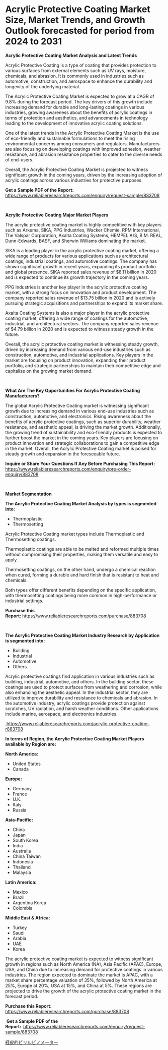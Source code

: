 <p><h1>Acrylic Protective Coating Market Size, Market Trends, and Growth Outlook forecasted for period from 2024 to 2031</h1></p><p><strong>Acrylic Protective Coating Market Analysis and Latest Trends</strong></p>
<p><p>Acrylic Protective Coating is a type of coating that provides protection to various surfaces from external elements such as UV rays, moisture, chemicals, and abrasion. It is commonly used in industries such as automotive, construction, and aerospace to enhance the durability and longevity of the underlying material.</p><p>The Acrylic Protective Coating Market is expected to grow at a CAGR of 9.8% during the forecast period. The key drivers of this growth include increasing demand for durable and long-lasting coatings in various industries, growing awareness about the benefits of acrylic coatings in terms of protection and aesthetics, and advancements in technology leading to the development of innovative acrylic coating solutions.</p><p>One of the latest trends in the Acrylic Protective Coating Market is the use of eco-friendly and sustainable formulations to meet the rising environmental concerns among consumers and regulators. Manufacturers are also focusing on developing coatings with improved adhesion, weather resistance, and abrasion resistance properties to cater to the diverse needs of end-users.</p><p>Overall, the Acrylic Protective Coating Market is projected to witness significant growth in the coming years, driven by the increasing adoption of acrylic coatings across various industries for protective purposes.</p></p>
<p><strong>Get a Sample PDF of the Report:&nbsp;</strong> <a href="https://www.reliableresearchreports.com/enquiry/request-sample/883708">https://www.reliableresearchreports.com/enquiry/request-sample/883708</a></p>
<p>&nbsp;</p>
<p><strong>Acrylic Protective Coating Major Market Players</strong></p>
<p><p>The acrylic protective coating market is highly competitive with key players such as Arkema, SIKA, PPG Industries, Wacker Chemie, RPM International, The Valspar Corporation, Axalta Coating Systems, HEMPEL A/S, B.M. REAL, Dunn-Edwards, BASF, and Sherwin Williams dominating the market.</p><p>SIKA is a leading player in the acrylic protective coating market, offering a wide range of products for various applications such as architectural coatings, industrial coatings, and automotive coatings. The company has shown significant growth in recent years, expanding its product portfolio and global presence. SIKA reported sales revenue of $8.11 billion in 2020 and is expected to continue its growth trajectory in the coming years.</p><p>PPG Industries is another key player in the acrylic protective coating market, with a strong focus on innovation and product development. The company reported sales revenue of $13.75 billion in 2020 and is actively pursuing strategic acquisitions and partnerships to expand its market share.</p><p>Axalta Coating Systems is also a major player in the acrylic protective coating market, offering a wide range of coatings for the automotive, industrial, and architectural sectors. The company reported sales revenue of $4.79 billion in 2020 and is expected to witness steady growth in the future.</p><p>Overall, the acrylic protective coating market is witnessing steady growth, driven by increasing demand from various end-use industries such as construction, automotive, and industrial applications. Key players in the market are focusing on product innovation, expanding their product portfolio, and strategic partnerships to maintain their competitive edge and capitalize on the growing market demand.</p></p>
<p>&nbsp;</p>
<p><strong>What Are The Key Opportunities For Acrylic Protective Coating Manufacturers?</strong></p>
<p><p>The global Acrylic Protective Coating market is witnessing significant growth due to increasing demand in various end-use industries such as construction, automotive, and electronics. Rising awareness about the benefits of acrylic protective coatings, such as superior durability, weather resistance, and aesthetic appeal, is driving the market growth. Additionally, the growing trend of sustainability and eco-friendly products is expected to further boost the market in the coming years. Key players are focusing on product innovation and strategic collaborations to gain a competitive edge in the market. Overall, the Acrylic Protective Coating market is poised for steady growth and expansion in the foreseeable future.</p></p>
<p><strong>Inquire or Share Your Questions If Any Before Purchasing This Report:</strong> <a href="https://www.reliableresearchreports.com/enquiry/pre-order-enquiry/883708">https://www.reliableresearchreports.com/enquiry/pre-order-enquiry/883708</a></p>
<p>&nbsp;</p>
<p><strong>Market Segmentation</strong></p>
<p><strong>The Acrylic Protective Coating Market Analysis by types is segmented into:</strong></p>
<p><ul><li>Thermoplastic</li><li>Thermosetting</li></ul></p>
<p><p>Acrylic Protective Coating market types include Thermoplastic and Thermosetting coatings. </p><p>Thermoplastic coatings are able to be melted and reformed multiple times without compromising their properties, making them versatile and easy to apply. </p><p>Thermosetting coatings, on the other hand, undergo a chemical reaction when cured, forming a durable and hard finish that is resistant to heat and chemicals. </p><p>Both types offer different benefits depending on the specific application, with thermosetting coatings being more common in high-performance or industrial settings.</p></p>
<p><strong>Purchase this Report:&nbsp;</strong><a href="https://www.reliableresearchreports.com/purchase/883708">https://www.reliableresearchreports.com/purchase/883708</a></p>
<p>&nbsp;</p>
<p><strong>The Acrylic Protective Coating Market Industry Research by Application is segmented into:</strong></p>
<p><ul><li>Building</li><li>Industrial</li><li>Automotive</li><li>Others</li></ul></p>
<p><p>Acrylic protective coatings find application in various industries such as building, industrial, automotive, and others. In the building sector, these coatings are used to protect surfaces from weathering and corrosion, while also enhancing the aesthetic appeal. In the industrial sector, they are utilized to improve durability and resistance to chemicals and abrasion. In the automotive industry, acrylic coatings provide protection against scratches, UV radiation, and harsh weather conditions. Other applications include marine, aerospace, and electronics industries.</p></p>
<p><a href="https://www.reliableresearchreports.com/acrylic-protective-coating-r883708">&nbsp;https://www.reliableresearchreports.com/acrylic-protective-coating-r883708</a></p>
<p><strong>In terms of Region, the Acrylic Protective Coating Market Players available by Region are:</strong></p>
<p>
    <p> <strong> North America: </strong>
        <ul>
            <li>United States</li>
            <li>Canada</li>
        </ul>
        </p> 
    <p> <strong> Europe: </strong>
        <ul>
            <li>Germany</li>
            <li>France</li>
            <li>U.K.</li>
            <li>Italy</li>
            <li>Russia</li>
        </ul>
        </p> 
    <p> <strong> Asia-Pacific: </strong>
        <ul>
            <li>China</li>
            <li>Japan</li>
            <li>South Korea</li>
            <li>India</li>
            <li>Australia</li>
            <li>China Taiwan</li>
            <li>Indonesia</li>
            <li>Thailand</li>
            <li>Malaysia</li>
        </ul>
        </p> 
    <p> <strong> Latin America: </strong>
        <ul>
            <li>Mexico</li>
            <li>Brazil</li>
            <li>Argentina Korea</li>
            <li>Colombia</li>
        </ul>
        </p> 
    <p> <strong> Middle East & Africa: </strong>
        <ul>
            <li>Turkey</li>
            <li>Saudi</li>
            <li>Arabia</li>
            <li>UAE</li>
            <li>Korea</li>
        </ul>
    </p>
    </p>
<p><p>The acrylic protective coating market is expected to witness significant growth in regions such as North America (NA), Asia Pacific (APAC), Europe, USA, and China due to increasing demand for protective coatings in various industries. The region expected to dominate the market is APAC, with a market share percentage valuation of 35%, followed by North America at 25%, Europe at 20%, USA at 15%, and China at 5%. These regions are projected to drive the growth of the acrylic protective coating market in the forecast period.</p></p>
<p><strong>Purchase this Report: </strong><a href="https://www.reliableresearchreports.com/purchase/883708">https://www.reliableresearchreports.com/purchase/883708</a></p>
<p>&nbsp;<strong>Get a Sample PDF of the Report:&nbsp;&nbsp;</strong><a href="https://www.reliableresearchreports.com/enquiry/request-sample/883708">https://www.reliableresearchreports.com/enquiry/request-sample/883708</a></p>
<p><strong></strong></p>
<p><p><a href="https://medium.com/@oliveyew35/%E5%9B%BD%E9%9A%9B%E7%9A%AE%E4%B8%8B%E3%83%93%E3%83%AA%E3%83%AB%E3%83%93%E3%83%8E%E3%83%A1%E3%83%BC%E3%82%BF%E3%83%BC%E7%94%A3%E6%A5%AD-%E7%A8%AE%E9%A1%9E-%E5%BF%9C%E7%94%A8-%E5%B8%82%E5%A0%B4%E3%83%97%E3%83%AC%E3%83%BC%E3%83%A4%E3%83%BC-%E5%9C%B0%E5%9F%9F%E5%88%A5%E6%88%90%E9%95%B7%E5%88%86%E6%9E%90-%E3%81%8A%E3%82%88%E3%81%B3%E5%B0%86%E6%9D%A5%E3%81%AE%E3%82%B7%E3%83%8A%E3%83%AA%E3%82%AA-2024%E5%B9%B4-2031%E5%B9%B4-13ccbebc0e00">経皮的ビリルビノメーター</a></p></p>